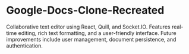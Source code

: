 # Google-Docs-Clone-Recreated
Collaborative text editor using React, Quill, and Socket.IO. Features real-time editing, rich text formatting, and a user-friendly interface. Future improvements include user management, document persistence, and authentication.
